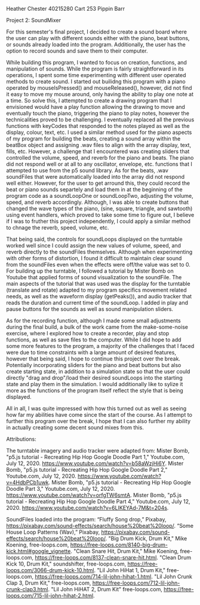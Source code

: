 Heather Chester 
40215280
Cart 253
Pippin Barr 

Project 2: SoundMixer 

For this semester's final project, I decided to create a sound board where the user can play with different sounds either with the piano, beat buttons, or sounds already loaded into the program. Additionally, the user has the option to record sounds and save them to their computer. 

While building this program, I wanted to focus on creation, functions, and manipulation of sounds. While the program is fairly straightforward in its operations, I spent some time experimenting with different user operated methods to create sound. I started out builidng this program with a piano operated by mouseIsPressed() and mouseReleased(), however, did not find it easy to move my mouse around, only having the ability to play one note at a time. So solve this, I attempted to create a drawing program that I envisioned would have a play function allowing the drawing to move and eventually touch the piano, triggering the piano to play notes, however the technicalities proved to be challenging. I eventually replaced all the previous functions with keyCodes that responded to the notes played as well as the display, colour, text, etc. I used a similar method used for the piano aspects of my program for building the beats, creating a sound array within the beatBox object and assigning .wav files to align with the array display, text, fills, etc. However, a challenge that I encountered was creating sliders that controlled the volume, speed, and reverb for the piano and beats. The piano did not respond well or at all to any oscillator, envelope, etc. functions that I attempted to use from the p5 sound library. As for the beats, .wav soundFiles that were automatically loaded into the array did not respond well either. However, for the user to get arround this, they could record the beat or piano sounds separtely and load them in at the beginning of the program code as a soundLoopOne or soundLoopTwo, adjusting the volume, speed, and reverb accordingly. Although, I was able to create buttons that changed the wave types of the piano, (sine, square, triangle, and sawtooth) using event handlers, which proved to take some time to figure out, I believe if I was to fruther this project independently, I could apply a similar method to chnage the reverb, speed, volume, etc.

That being said, the controls for soundLoops displayed on the turntable worked well since I could assign the new values of volume, speed, and reverb directly to the soundFiles themselves. Although when experimenting with other forms of distortion, I found it difficult to maintain clear sound from the soundFiles even when the effects were off/the value was set to 0. For building up the turntable, I followed a tutorial by Mister Bomb on Youtube that applied forms of sound visualization to the soundFile. The main aspects of the tutorial that was used was the display for the turntable (translate and rotate) adapted to my program specifics movement related needs, as well as the waveform display (getPeaks()), and audio tracker that reads the duration and current time of the soundLoop. I added in play and pause buttons for the sounds as well as sound manipulation sliders. 

As for the recording function, although I made some small adjustments during the final build, a bulk of the work came from the make-some-noise exercise, where I explored how to create a recorder, play and stop functions, as well as save files to the computer. While I did hope to add some more features to the program, a majority of the challenges that I faced were due to time constraints with a large amount of desired features, however that being said, I hope to continue this project over the break. Potentially incorporating sliders for the piano and beat buttons but also create starting state, in addition to a simulation state so that the user could directly "drag and drop"/load their desired soundLoops into the starting state and play them in the simulation. I would additionally like to sylize it more as the functions of the program itself reflect the style that is being displayed. 

All in all, I was quite impressed with how this turned out as well as seeing how far my abilities have come since the start of the course. As I attempt to further this program over the break, I hope that I can also further my ability in actually creating some decent sound mixes from this. 

Attributions: 

The turntable imagery and audio tracker were adapted from: 
Mister Bomb, "p5.js tutorial - Recreating Hip Hop Google Doodle Part 1," Youtube.com, July 12, 2020. https://www.youtube.com/watch?v=b58aWzjHi6Y. 
Mister Bomb, "p5.js tutorial - Recreating Hip Hop Google Doodle Part 2," Youtube.com, July 12, 2020. https://www.youtube.com/watch?v=4HdbPCb1uwk.
Mister Bomb, "p5.js tutorial - Recreating Hip Hop Google Doodle Part 3," Youtube.com, July 12, 2020. https://www.youtube.com/watch?v=orfgTW6smtA. 
Mister Bomb, "p5.js tutorial - Recreating Hip Hop Google Doodle Part 4," Youtube.com, July 12, 2020. https://www.youtube.com/watch?v=6LIKEYAd-7M&t=204s. 

SoundFiles loaded into the program: 
“Fluffy Song drop,” Pixabay, https://pixabay.com/sound-effects/search/house%20beat%20loop/. 
“Some House Loop Patterns (Wav),” Pixabay, https://pixabay.com/sound-effects/search/house%20beat%20loop/.
"Big Drum Kick, Drum Kit," Mike Koening,  free-loops.com, https://free-loops.com/8140-big-drum-kick.html#google_vignette.
"Clean Snare Hit, Drum Kit," Mike Koening, free-loops.com, https://free-loops.com/8137-clean-snare-hit.html.
"Clean Drum Kick 10, Drum Kit," soundshifter, free-loops.com, https://free-loops.com/3066-drum-kick-10.html.
"Lil John HiHat 1, Drum Kit," free-loops.com, https://free-loops.com/714-lil-john-hihat-1.html. 
"Lil John Crunk Clap 3, Drum Kit," free-loops.com, https://free-loops.com/712-lil-john-crunk-clap3.html.
"Lil John HiHAT 2, Drum Kit" free-loops.com, https://free-loops.com/715-lil-john-hihat-2.html.